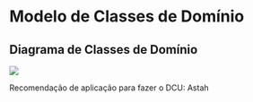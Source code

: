 # Modelo de Classes de Domínio

## Diagrama de Classes de Domínio

<img src="dcd.png"/>

Recomendação de aplicação para fazer o DCU: Astah